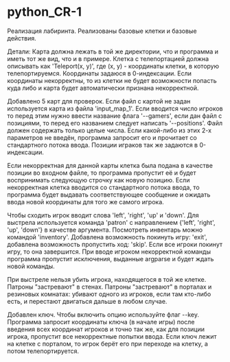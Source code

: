 # python_CR-1

Реализация лабиринта.
Реализованы базовые клетки и базовые действия.

Детали:
Карта должна лежать в той же директории, что и программа и иметь тот же вид, что и в примере. Клетка с телепортацией должна описывать как 'Teleport(x, y)', где (x, y) - координаты клетки, в которую телепортируемся. Координаты задаюся в 0-индексации. Если координаты некорректны, то из клетки не будет возможности попасть куда либо и карта будет автоматически признана некорректной. 

Добавлено 5 карт для проверок. Если файл с картой не задан используется карта из файла 'input_map_1'. Если вводится число игроков то перед этим нужно ввести название флага '--gamers', если дан файл с позициями, то перед его названием следует написать '--positions'. Файл должен содержать только целые числа. Если какой-либо из этих 2-х параметров не введён, программа запросит его и прочитает со стандартного потока ввода. Позиции играков так же задаются в 0-индексации.

Если некорректная для данной карты клетка была подана в качестве позиции во входном файле, то программа пропустит её и будет воспринимать следующую строчку как новую позицию. Если некорректная клетка вводится со стандартного потока ввода, то программа будет выдавать соответствующее сообщение и ожидать ввода новой координаты для того же самого игрока.

Чтобы сходить игрок вводит слова 'left', 'right', 'up' и 'down'. Для выстрела используется команда 'patron' с направлением {'left', 'right', 'up', 'down'} в качестве аргумента. Посмотреть инвентарь можно командой 'inventory'. Добавлена возможность покинуть игру: 'exit', добавлена возможность пропустить ход: 'skip'. Если все игроки покинут игру, то она завершится.
При вводе игроком некорректной команды программа пропустит исключения, выданные argparse и будет ждать новой команды.

При выстреле нельзя убить игрока, находящегося в той же клетке. Патроны "застревают" в стенах. Патроны "застревают" в порталах и резиновых комнатах: убивают одного из игроков, если там кто-либо есть, и перестают двигаться дальше в любом случае.

Добавлен ключ. Чтобы включить опцию используйте флаг --key. Программа запросит координаты ключа (в начале игры) после введения всех координат игроков и точно так же, как для позиции игрока, пропустит все некорректные попытки ввода. Если ключ лежит на клетке с порталом, то игрок берёт его при переходе на клетку, а потом телепортируется.

